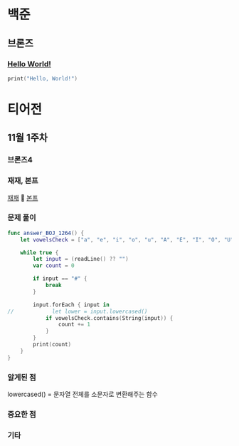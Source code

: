 # 백준

## 브론즈

### [Hello World!](cd15207caed37900ac0aa78d5831b3dc7551e05d)
```swift
print("Hello, World!")
```

# 티어전

## 11월 1주차
### 브론즈4
### 재재, 본프
[재재](https://github.com/ZZBAE) 🏅
[본프](https://github.com/apwierk2451)

### 문제 풀이
```swift
func answer_BOJ_1264() {
    let vowelsCheck = ["a", "e", "i", "o", "u", "A", "E", "I", "O", "U"]

    while true {
        let input = (readLine() ?? "")
        var count = 0

        if input == "#" {
            break
        }

        input.forEach { input in
//            let lower = input.lowercased()
            if vowelsCheck.contains(String(input)) {
                count += 1
            }
        }
        print(count)
    }
}
```

### 알게된 점
lowercased() = 문자열 전체를 소문자로 변환해주는 함수

### 중요한 점

### 기타
